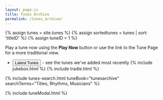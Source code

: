 ```yaml
---
layout: page-js
title: Tunes Archive
permalink: /tunes_archive/
---
```

    
{% assign tunes = site.tunes %}
{% assign sortedtunes = tunes | sort: 'titleID' %}
{% assign tuneID = 1 %}
<script>
window.store = {
    {% for tune in sortedtunes %}
        "{{ tuneID }}": {
            "title": "{{ tune.title | xml_escape }}",
            "tuneID": "{{ tuneID }}",
            "key": "{{ tune.key | xml_escape }}",
            "rhythm": "{{ tune.rhythm | xml_escape }}",
            "url": "{{ tune.url | xml_escape }}",
            "mp3": "{{ site.mp3_host | append: tune.mp3_file | xml_escape }}",
            "mp3_source": "{{ tune.mp3_source | strip_html | xml_escape }}",
            "repeats": "{{ tune.repeats }}",
            "parts": "{{ tune.parts }}",
            "abc": {{ tune.abc | jsonify }}
        }{% unless forloop.last %},{% endunless %}{% assign tuneID = tuneID | plus: 1 %}
    {% endfor %}
};
</script>

<p>
Play a tune now using the <strong>Play Now</strong> button or use the
link to the Tune Page for a more traditional view. 
</p>

 - <input class="filterButton" type="button" onclick="window.location.href='/latest/';" value="Latest Tunes" /> - see the tunes we've added most recently
{% include jukebox.html %}
{% include tradle.html %}

{% include tunes-search.html tuneBook="tunesarchive" searchTerms="Titles, Rhythms, Musicians" %}

{% include tuneModal.html %}

<!-- START of Tunes Grid -->
<div class="gridParent">
  <div class="gridChild" id="tunesGrid"></div>
</div>

<script src="{{ site.js_host }}/js/buildGrid.js"></script>
<!-- END of Tunes Grid -->

<script>
buildGrid.initialiseLunrSearch();

document.addEventListener("DOMContentLoaded", function (event) {
    buildGrid.displayGrid("tunesarchive", "", window.store);

}, false);
</script>
